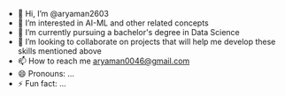 - 👋 Hi, I’m @aryaman2603
- 👀 I’m interested in AI-ML and other related concepts
- 🌱 I’m currently pursuing a bachelor's degree in Data Science
- 💞️ I’m looking to collaborate on projects that will help me develop these skills mentioned above
- 📫 How to reach me aryaman0046@gmail.com
- 😄 Pronouns: ...
- ⚡ Fun fact: ...

<!---
crazycoder2603/crazycoder2603 is a ✨ special ✨ repository because its `README.md` (this file) appears on your GitHub profile.
You can click the Preview link to take a look at your changes.
--->
